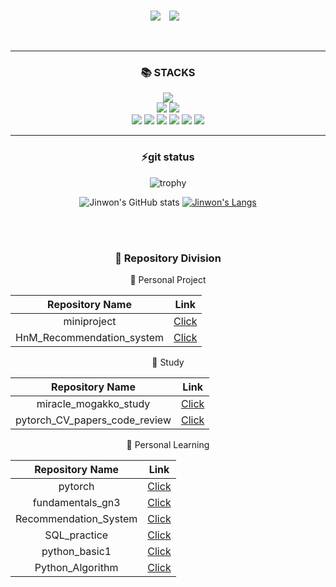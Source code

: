 <br>

 
<div align="center">
  
<a href="https://minsnote0228.tistory.com/" target="_blank"><img src="https://img.shields.io/badge/Blog-[#d3d3d3]?style=flat-square&logo=[#000000(Squarespace)]&logoColor=white"/></a>
<a href="https://instagram.com/mjin_1">
    <img 
        src="http://img.shields.io/badge/-Instagram-black?style=flat&logo=Instagram&link=https://instagram.com/mjin_1/"
         style="height : auto; margin-left : 10px; margin-right : 10px;"/> </a>
</div>

<div align="center">




<br>

 ---
 
### :books: STACKS
 <img src="https://img.shields.io/badge/Python-3776AB?style=for-the-badge&logo=python&logoColor=white"> 
<br>
 
 <img src="https://img.shields.io/badge/Windows-0078D6?style=for-the-badge&logo=windows&logoColor=white"> 
 <img src="https://img.shields.io/badge/Linux-FCC624?style=for-the-badge&logo=linux&logoColor=white">  
 
 <br>
 
 <img src="https://img.shields.io/badge/PyTorch-EE4C2C?style=for-the-badge&logo=pytorch&logoColor=white">  
 <img src="https://img.shields.io/badge/TensorFlow-FF6F00?style=for-the-badge&logo=tensorflow&logoColor=white">  
 <img src="https://img.shields.io/badge/Git-F05032?style=for-the-badge&logo=git&logoColor=white">  
 <img src="https://img.shields.io/badge/Slack-4A154B?style=for-the-badge&logo=slack&logoColor=white">  
 <img src="https://img.shields.io/badge/Jupyter-F37626?style=for-the-badge&logo=jupyter&logoColor=white">  
 <img src="https://img.shields.io/badge/PyCharm-000000?style=for-the-badge&logo=pycharm&logoColor=white">  



 
 ---
 
### ⚡git status

![trophy](https://github-profile-trophy.vercel.app/?username=jinwonmin)

![Jinwon's GitHub stats](https://github-readme-stats.vercel.app/api?username=jinwonmin&theme=cobalt&show_icons=true)
[![Jinwon's Langs](https://github-readme-stats.vercel.app/api/top-langs/?username=jinwonmin&layout=compact&theme=cobalt)](https://github.com/jinwonmin)

 

 <br>
 <br>
 
 
### 🌱 Repository Division

💬 Personal Project

|**Repository Name**|**Link**|            
|:---:|:---:|
|miniproject|[Click](https://github.com/JINWONMIN/miniproject)|
|HnM_Recommendation_system|[Click](https://github.com/JINWONMIN/HnM_recommendation_system)|

💬 Study
 
 |**Repository Name**|**Link**|
 |:---:|:---:|
 |miracle_mogakko_study|[Click](https://github.com/JINWONMIN/miracle_mogakko_study)|
 |pytorch_CV_papers_code_review|[Click](https://github.com/JINWONMIN/pytorch_CV_papers_code_review)|
 
💬 Personal Learning

|**Repository Name**|**Link**|            
|:---:|:---:|
|pytorch|[Click](https://github.com/JINWONMIN/pytorch)|
|fundamentals_gn3|[Click](https://github.com/JINWONMIN/fundamentals_gn3)|
|Recommendation_System|[Click](https://github.com/JINWONMIN/RecommendationSystem)|
|SQL_practice|[Click](https://github.com/JINWONMIN/SQL_practice/tree/main)|
|python_basic1|[Click](https://github.com/JINWONMIN/python_basic1)|
|Python_Algorithm|[Click](https://github.com/JINWONMIN/BasicMachineAndDeepLearning)|
 
 
</div>



<!--
**JINWONMIN/jinwonmin** is a ✨ _special_ ✨ repository because its `README.md` (this file) appears on your GitHub profile.

Here are some ideas to get you started:

- 🔭 I’m currently working on ...
- 🌱 I’m currently learning ...
- 👯 I’m looking to collaborate on ...
- 🤔 I’m looking for help with ...
- 💬 Ask me about ...
- 📫 How to reach me: ...
- 😄 Pronouns: ...
- ⚡ Fun fact: ...

<div align="center">

### 🌱 Repository Division

💬 Personal Project

|**Repository Name**|**Link**|            
|:---:|:---:|
|miniproject|[Click](https://github.com/JINWONMIN/miniproject)|
|HnM_Recommendation_system|[Click](https://github.com/JINWONMIN/HnM_recommendation_system)|

💬 Study
 
 |**Repository Name**|**Link**|
 |:---:|:---:|
 |miracle_mogakko_study|[Click](https://github.com/JINWONMIN/miracle_mogakko_study)|
 |pytorch_CV_papers_code_review|[Click](https://github.com/JINWONMIN/pytorch_CV_papers_code_review)|
 
💬 Personal Learning

|**Repository Name**|**Link**|            
|:---:|:---:|
|pytorch|[Click](https://github.com/JINWONMIN/pytorch)|
|fundamentals_gn3|[Click](https://github.com/JINWONMIN/fundamentals_gn3)|
|Recommendation_System|[Click](https://github.com/JINWONMIN/RecommendationSystem)|
|SQL_practice|[Click](https://github.com/JINWONMIN/SQL_practice/tree/main)|
|python_basic1|[Click](https://github.com/JINWONMIN/python_basic1)|
|Python_Algorithm|[Click](https://github.com/JINWONMIN/BasicMachineAndDeepLearning)|




-->
